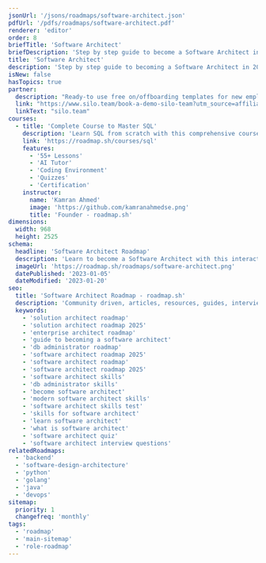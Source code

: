 ```yaml
---
jsonUrl: '/jsons/roadmaps/software-architect.json'
pdfUrl: '/pdfs/roadmaps/software-architect.pdf'
renderer: 'editor'
order: 8
briefTitle: 'Software Architect'
briefDescription: 'Step by step guide to become a Software Architect in 2025'
title: 'Software Architect'
description: 'Step by step guide to becoming a Software Architect in 2025'
isNew: false
hasTopics: true
partner:
  description: "Ready-to use free on/offboarding templates for new employees"
  link: "https://www.silo.team/book-a-demo-silo-team?utm_source=affiliate1&utm_medium=referral&utm_campaign=free_onboarding_checklist"
  linkText: "silo.team"
courses:
  - title: 'Complete Course to Master SQL'
    description: 'Learn SQL from scratch with this comprehensive course'
    link: 'https://roadmap.sh/courses/sql'
    features:
      - '55+ Lessons'
      - 'AI Tutor'
      - 'Coding Environment'
      - 'Quizzes'
      - 'Certification'
    instructor:
      name: 'Kamran Ahmed'
      image: 'https://github.com/kamranahmedse.png'
      title: 'Founder - roadmap.sh'
dimensions:
  width: 968
  height: 2525
schema:
  headline: 'Software Architect Roadmap'
  description: 'Learn to become a Software Architect with this interactive step by step guide in 2025. We also have resources and short descriptions attached to the roadmap items so you can get everything you want to learn in one place.'
  imageUrl: 'https://roadmap.sh/roadmaps/software-architect.png'
  datePublished: '2023-01-05'
  dateModified: '2023-01-20'
seo:
  title: 'Software Architect Roadmap - roadmap.sh'
  description: 'Community driven, articles, resources, guides, interview questions, quizzes for Software Architect. Learn to become a modern software architect by following the steps, skills, resources and guides listed in this roadmap.'
  keywords:
    - 'solution architect roadmap'
    - 'solution architect roadmap 2025'
    - 'enterprise architect roadmap'
    - 'guide to becoming a software architect'
    - 'db administrator roadmap'
    - 'software architect roadmap 2025'
    - 'software architect roadmap'
    - 'software architect roadmap 2025'
    - 'software architect skills'
    - 'db administrator skills'
    - 'become software architect'
    - 'modern software architect skills'
    - 'software architect skills test'
    - 'skills for software architect'
    - 'learn software architect'
    - 'what is software architect'
    - 'software architect quiz'
    - 'software architect interview questions'
relatedRoadmaps:
  - 'backend'
  - 'software-design-architecture'
  - 'python'
  - 'golang'
  - 'java'
  - 'devops'
sitemap:
  priority: 1
  changefreq: 'monthly'
tags:
  - 'roadmap'
  - 'main-sitemap'
  - 'role-roadmap'
---
```

